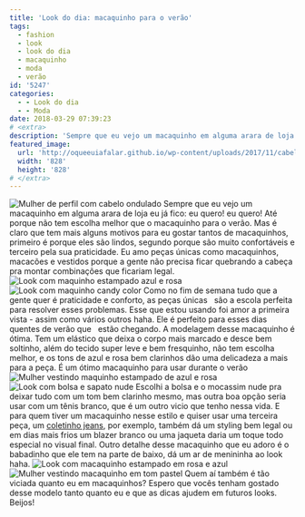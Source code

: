 ```yaml
---
title: 'Look do dia: macaquinho para o verão'
tags:
  - fashion
  - look
  - look do dia
  - macaquinho
  - moda
  - verão
id: '5247'
categories:
  - - Look do dia
  - - Moda
date: 2018-03-29 07:39:23
# <extra>
description: 'Sempre que eu vejo um macaquinho em alguma arara de loja eu já fico: eu quero! eu quero! Até porque não tem escolha melhor que o macaquinho para o verão.'
featured_image: 
  url: 'http://oqueeuiafalar.github.io/wp-content/uploads/2017/11/cabelo-ondulado-médio-como-cortar.jpg'
  width: '828'
  height: '828'
# </extra>
---
```


![Mulher de perfil com cabelo ondulado ](/wp-content/uploads/2017/11/cabelo-ondulado-médio-como-cortar.jpg "Mulher de perfil com cabelo ondulado ") Sempre que eu vejo um  macaquinho em alguma arara de loja eu já fico: eu quero! eu quero! Até porque não tem escolha melhor que o macaquinho para o verão. Mas é claro que tem mais alguns motivos para eu gostar tantos de macaquinhos, primeiro é porque eles são lindos, segundo porque são muito confortáveis e terceiro pela sua praticidade. Eu amo peças únicas como macaquinhos, macacões e vestidos porque a gente não precisa ficar quebrando a cabeça pra montar combinações que ficariam legal. ![Look com maquinho estampado azul e rosa](/wp-content/uploads/2017/11/look-com-maquinho-estampado.jpg "Look com maquinho estampado azul e rosa") ![Look com maquinho candy color](/wp-content/uploads/2017/11/como-usar-maquinho-com-estampa-floral.jpg "Look com maquinho candy color") Como no fim de semana tudo que a gente quer é praticidade e conforto, as peças únicas   são a escola perfeita para resolver esses problemas. Esse que estou usando foi amor a primeira vista - assim como vários outros haha. Ele é perfeito para esses dias quentes de verão que   estão chegando. A modelagem desse macaquinho é ótima. Tem um elástico que deixa o corpo mais marcado e desce bem soltinho, além do tecido super leve e bem fresquinho, não tem escolha melhor, e os tons de azul e rosa bem clarinhos dão uma delicadeza a mais para a peça. É um ótimo macaquinho para usar durante o verão ![Mulher vestindo maquinho estampado de azul e rosa](/wp-content/uploads/2017/11/look-do-dia-com-cores-pastel.jpg "Mulher vestindo maquinho estampado de azul e rosa") ![Look com bolsa e sapato nude](/wp-content/uploads/2017/11/como-usar-bolsa-e-sapato-nude.jpg "Look com bolsa e sapato nude") Escolhi a bolsa e o mocassim nude pra deixar tudo com um tom bem clarinho mesmo, mas outra boa opção seria usar com um tênis branco, que é um outro vicio que tenho nessa vida. E para quem tiver um macaquinho nesse estilo e quiser usar uma terceira peça, um [coletinho jeans](http://natalia.blog.br/look-do-dia-vestido-branco-e-colete-jeans/), por exemplo, também dá um styling bem legal ou em dias mais frios um blazer branco ou uma jaqueta daria um toque todo especial no visual final. Outro detalhe desse macaquinho que eu adoro é o babadinho que ele tem na parte de baixo, dá um ar de menininha ao look haha. ![Look com macaquinho estampado em rosa e azul](/wp-content/uploads/2017/11/como-usar-maquinho-estampado-azul-e-rosa.jpg "Look com macaquinho estampado em rosa e azul") ![Mulher vestindo macaquinho em tom pastel](/wp-content/uploads/2017/11/como-usar-tons-pasteis-look.jpg "Mulher vestindo macaquinho em tom pastel") Quem aí também é tão viciada quanto eu em macaquinhos? Espero que vocês tenham gostado desse modelo tanto quanto eu e que as dicas ajudem em futuros looks. Beijos!
